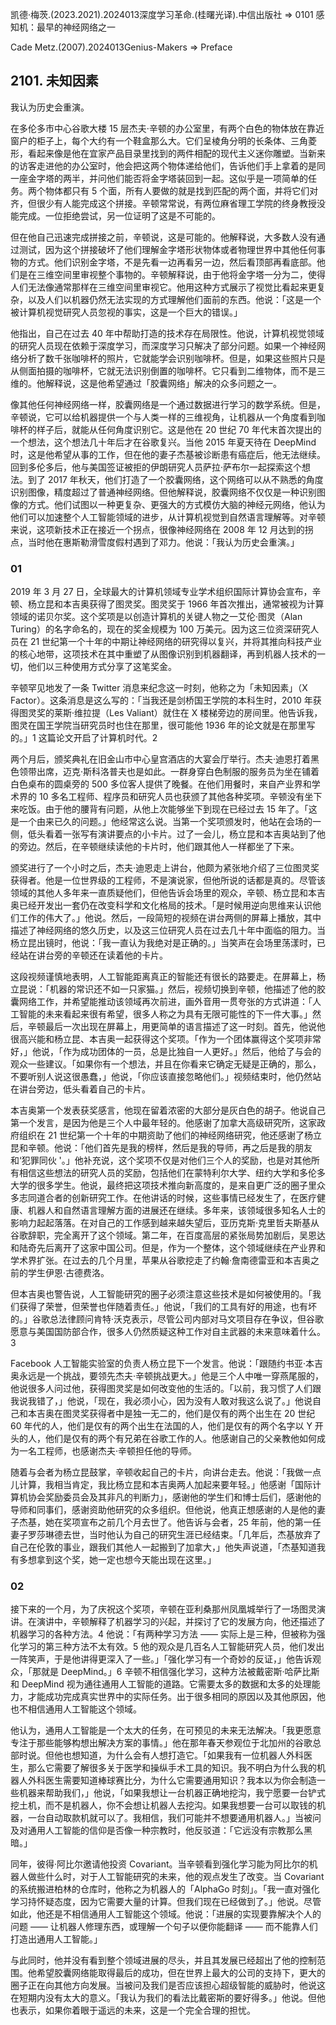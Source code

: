 凯德·梅茨.(2023.2021).2024013深度学习革命.(桂曙光译).中信出版社 => 0101 感知机：最早的神经网络之一

Cade Metz.(2007).2024013Genius-Makers => Preface

## 2101. 未知因素

我认为历史会重演。

在多伦多市中心谷歌大楼 15 层杰夫·辛顿的办公室里，有两个白色的物体放在靠近窗户的柜子上，每个大约有一个鞋盒那么大。它们呈棱角分明的长条体、三角菱形，看起来像是他在宜家产品目录里找到的两件相配的现代主义迷你雕塑。当新来的访客走进他的办公室时，他会把这两个物体递给他们，告诉他们手上拿着的是同一座金字塔的两半，并问他们能否将金字塔装回到一起。这似乎是一项简单的任务。两个物体都只有 5 个面，所有人要做的就是找到匹配的两个面，并将它们对齐，但很少有人能完成这个拼接。辛顿常常说，有两位麻省理工学院的终身教授没能完成。一位拒绝尝试，另一位证明了这是不可能的。

但在他自己迅速完成拼接之前，辛顿说，这是可能的。他解释说，大多数人没有通过测试，因为这个拼接破坏了他们理解金字塔形状物体或者物理世界中其他任何事物的方式。他们识别金字塔，不是先看一边再看另一边，然后看顶部再看底部。他们是在三维空间里审视整个事物的。辛顿解释说，由于他将金字塔一分为二，使得人们无法像通常那样在三维空间里审视它。他用这种方式展示了视觉比看起来更复杂，以及人们以机器仍然无法实现的方式理解他们面前的东西。他说：「这是一个被计算机视觉研究人员忽视的事实，这是一个巨大的错误。」

他指出，自己在过去 40 年中帮助打造的技术存在局限性。他说，计算机视觉领域的研究人员现在依赖于深度学习，而深度学习只解决了部分问题。如果一个神经网络分析了数千张咖啡杯的照片，它就能学会识别咖啡杯。但是，如果这些照片只是从侧面拍摄的咖啡杯，它就无法识别倒置的咖啡杯。它只看到二维物体，而不是三维的。他解释说，这是他希望通过「胶囊网络」解决的众多问题之一。

像其他任何神经网络一样，胶囊网络是一个通过数据进行学习的数学系统。但是，辛顿说，它可以给机器提供一个与人类一样的三维视角，让机器从一个角度看到咖啡杯的样子后，就能从任何角度识别它。这是他在 20 世纪 70 年代末首次提出的一个想法，这个想法几十年后才在谷歌复兴。当他 2015 年夏天待在 DeepMind 时，这是他希望从事的工作，但在他的妻子杰基被诊断患有癌症后，他无法继续。回到多伦多后，他与美国签证被拒的伊朗研究人员萨拉·萨布尔一起探索这个想法。到了 2017 年秋天，他们打造了一个胶囊网络，这个网络可以从不熟悉的角度识别图像，精度超过了普通神经网络。但他解释说，胶囊网络不仅仅是一种识别图像的方式。他们试图以一种更复杂、更强大的方式模仿大脑的神经元网络，他认为他们可以加速整个人工智能领域的进步，从计算机视觉到自然语言理解等。对辛顿来说，这项新技术正在接近一个拐点，很像神经网络在 2008 年 12 月达到的拐点，当时他在惠斯勒滑雪度假村遇到了邓力。他说：「我认为历史会重演。」

### 01

2019 年 3 月 27 日，全球最大的计算机领域专业学术组织国际计算协会宣布，辛顿、杨立昆和本吉奥获得了图灵奖。图灵奖于 1966 年首次推出，通常被视为计算领域的诺贝尔奖。这个奖项是以创造计算机的关键人物之一艾伦·图灵（Alan Turing）的名字命名的，现在的奖金规模为 100 万美元。因为这三位资深研究人员在 21 世纪第一个十年的中期让神经网络的研究得以复兴，并将其推向科技产业的核心地带，这项技术在其中重塑了从图像识别到机器翻译，再到机器人技术的一切，他们以三种使用方式分享了这笔奖金。

辛顿罕见地发了一条 Twitter 消息来纪念这一时刻，他称之为「未知因素」（X Factor）。这条消息是这么写的：「当我还是剑桥国王学院的本科生时，2010 年获得图灵奖的莱斯·维拉提（Les Valiant）就住在 X 楼梯旁边的房间里。他告诉我，图灵在国王学院当研究员时也住在那里，很可能他 1936 年的论文就是在那里写的。」1 这篇论文开启了计算机时代。2

两个月后，颁奖典礼在旧金山市中心皇宫酒店的大宴会厅举行。杰夫·迪恩打着黑色领带出席，迈克·斯科洛普夫也是如此。一群身穿白色制服的服务员为坐在铺着白色桌布的圆桌旁的 500 多位客人提供了晚餐。在他们用餐时，来自产业界和学术界的 10 多名工程师、程序员和研究人员也获颁了其他各种奖项。辛顿没有坐下来吃饭。由于他的腰背有问题，从他上次能够坐下到现在已经过去 15 年了。「这是一个由来已久的问题。」他经常这么说。当第一个奖项颁发时，他站在会场的一侧，低头看着一张写有演讲要点的小卡片。过了一会儿，杨立昆和本吉奥站到了他的旁边。然后，在辛顿继续读他的卡片时，他们跟其他人一样都坐了下来。

颁奖进行了一个小时之后，杰夫·迪恩走上讲台，他颇为紧张地介绍了三位图灵奖获得者。他是一位世界级的工程师，不是演说家，但他所说的话都是真的。尽管该领域的其他人多年来一直质疑他们，但他告诉会场里的观众，辛顿、杨立昆和本吉奥已经开发出一套仍在改变科学和文化格局的技术。「是时候用逆向思维来认识他们工作的伟大了。」他说。然后，一段简短的视频在讲台两侧的屏幕上播放，其中描述了神经网络的悠久历史，以及这三位研究人员在过去几十年中面临的阻力。当杨立昆出镜时，他说：「我一直认为我绝对是正确的。」当笑声在会场里荡漾时，已经站在讲台旁的辛顿还在读着他的卡片。

这段视频谨慎地表明，人工智能距离真正的智能还有很长的路要走。在屏幕上，杨立昆说：「机器的常识还不如一只家猫。」然后，视频切换到辛顿，他描述了他的胶囊网络工作，并希望能推动该领域再次前进，画外音用一贯夸张的方式讲道：「人工智能的未来看起来很有希望，很多人称之为具有无限可能性的下一件大事。」然后，辛顿最后一次出现在屏幕上，用更简单的语言描述了这一时刻。首先，他说他很高兴能和杨立昆、本吉奥一起获得这个奖项。「作为一个团体赢得这个奖项非常好，」他说，「作为成功团体的一员，总是比独自一人更好。」然后，他给了与会的观众一些建议。「如果你有一个想法，并且在你看来它确定无疑是正确的，那么，不要听别人说这很愚蠢，」他说，「你应该直接忽略他们。」视频结束时，他仍然站在讲台旁边，低头看着自己的卡片。

本吉奥第一个发表获奖感言，他现在留着浓密的大部分是灰白色的胡子。他说自己第一个发言，是因为他是三个人中最年轻的。他感谢了加拿大高级研究所，这家政府组织在 21 世纪第一个十年的中期资助了他们的神经网络研究，他还感谢了杨立昆和辛顿。他说：「他们首先是我的榜样，然后是我的导师，再之后是我的朋友和‘犯罪同伙 '。」他补充说，这个奖项不仅是对他们三个人的奖励，也是对其他所有相信这些想法的研究人员的奖励，包括他们在蒙特利尔大学、纽约大学和多伦多大学的很多学生。他说，最终把这项技术推向新高度的，是来自更广泛的圈子里众多志同道合者的创新研究工作。在他讲话的时候，这些事情已经发生了，在医疗健康、机器人和自然语言理解方面的进展还在继续。多年来，该领域很多知名人士的影响力起起落落。在对自己的工作感到越来越失望后，亚历克斯·克里哲夫斯基从谷歌辞职，完全离开了这个领域。第二年，在百度高层的紧张局势加剧后，吴恩达和陆奇先后离开了这家中国公司。但是，作为一个整体，这个领域继续在产业界和学术界扩张。在过去的几个月里，苹果从谷歌挖走了约翰·詹南德雷亚和本吉奥之前的学生伊恩·古德费洛。

但本吉奥也警告说，人工智能研究的圈子必须注意这些技术是如何被使用的。「我们获得了荣誉，但荣誉也伴随着责任。」他说，「我们的工具有好的用途，也有坏的。」谷歌总法律顾问肯特·沃克表示，尽管公司内部对马文项目存在争议，但谷歌愿意与美国国防部合作，很多人仍然质疑这种工作对自主武器的未来意味着什么。3

Facebook 人工智能实验室的负责人杨立昆下一个发言。他说：「跟随约书亚·本吉奥永远是一个挑战，要领先杰夫·辛顿挑战更大。」他是三个人中唯一穿燕尾服的，他说很多人问过他，获得图灵奖是如何改变他的生活的。「以前，我习惯了人们跟我说我错了，」他说，「现在，我必须小心，因为没有人敢对我这么说了。」他说自己和本吉奥在图灵奖获得者中是独一无二的，他们是仅有的两个出生在 20 世纪 60 年代的人，他们是仅有的两个出生在法国的人，他们是仅有的两个名字以 Y 开头的人，他们是仅有的两个有兄弟在谷歌工作的人。他感谢自己的父亲教他如何成为一名工程师，也感谢杰夫·辛顿担任他的导师。

随着与会者为杨立昆鼓掌，辛顿收起自己的卡片，向讲台走去。他说：「我做一点儿计算，我相当肯定，我比杨立昆和本吉奥两人加起来要年轻。」他感谢「国际计算机协会奖励委员会及其非凡的判断力」，感谢他的学生们和博士后们，感谢他的导师和同事们，感谢资助他研究的众多组织。但他说，他真正想感谢的人是他的妻子杰基，她在奖项宣布之前几个月去世了。他告诉与会者，25 年前，他的第一任妻子罗莎琳德去世，当时他认为自己的研究生涯已经结束。「几年后，杰基放弃了自己在伦敦的事业，跟我们其他人一起搬到了加拿大，」他失声说道，「杰基知道我有多想拿到这个奖，她一定也想今天能出现在这里。」

### 02

接下来的一个月，为了庆祝这个奖项，辛顿在亚利桑那州凤凰城举行了一场图灵演讲。在演讲中，辛顿解释了机器学习的兴起，并探讨了它的发展方向，他还描述了机器学习的各种方法。4 他说：「有两种学习方法 —— 实际上是三种，但被称为强化学习的第三种方法不太有效。5 他的观众是几百名人工智能研究人员，他们发出一阵笑声，于是他讲得更深入了一些。」「强化学习有一个奇妙的反证，」他告诉观众，「那就是 DeepMind。」6 辛顿不相信强化学习，这种方法被戴密斯·哈萨比斯和 DeepMind 视为通往通用人工智能的道路。它需要太多的数据和太多的处理能力，才能成功完成真实世界中的实际任务。出于很多相同的原因以及其他原因，他也不相信通用人工智能这个领域。

他认为，通用人工智能是一个太大的任务，在可预见的未来无法解决。「我更愿意专注于那些能够构想出解决方案的事情。」他在那年春天参观位于北加州的谷歌总部时说。但他也想知道，为什么会有人想打造它。「如果我有一位机器人外科医生，那么它需要了解很多关于医学和操纵手术工具的知识。我不明白为什么我的机器人外科医生需要知道棒球赛比分，为什么它需要通用知识？我本以为你会制造一些机器来帮助我们，」他说，「如果我想让一台机器正确地挖沟，我宁愿要一台铲式挖土机，而不是机器人，你不会想让机器人去挖沟。如果我想要一台可以取钱的机器，一台自动取款机就可以了。我相信，我们可能并不想要通用机器人。」当被问及对通用人工智能的信仰是否像一种宗教时，他反驳道：「它远没有宗教那么黑暗。」

同年，彼得·阿比尔邀请他投资 Covariant。当辛顿看到强化学习能为阿比尔的机器人做些什么时，对于人工智能研究的未来，他的观点发生了改变。当 Covariant 的系统搬进柏林的仓库时，他称之为机器人的「AlphaGo 时刻」。「我一直对强化学习持怀疑态度，因为它需要大量的计算。但我们现在已经做到了。」他说。尽管如此，他还是不相信通用人工智能这个领域。他说：「进展的实现要靠解决个人的问题 —— 让机器人修理东西，或理解一个句子以便你能翻译 —— 而不能靠人们打造出通用人工智能。」

与此同时，他并没有看到整个领域进展的尽头，并且其发展已经超出了他的控制范围。他希望胶囊网络能取得最后的成功，但在世界上最大的公司的支持下，更大的圈子正在向其他方向发展。当被问及我们是否应该担心超级智能的威胁时，他说这在短期内没有太大的意义。「我认为我们的看法比戴密斯的要好得多。」他说。但他也表示，如果你着眼于遥远的未来，这是一个完全合理的担忧。